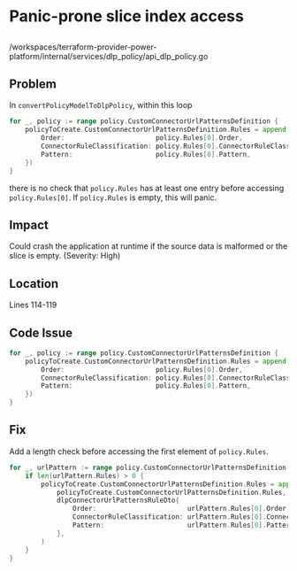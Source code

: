 # Panic-prone slice index access

##

/workspaces/terraform-provider-power-platform/internal/services/dlp_policy/api_dlp_policy.go

## Problem

In `convertPolicyModelToDlpPolicy`, within this loop

```go
for _, policy := range policy.CustomConnectorUrlPatternsDefinition {
	policyToCreate.CustomConnectorUrlPatternsDefinition.Rules = append(policyToCreate.CustomConnectorUrlPatternsDefinition.Rules, dlpConnectorUrlPatternsRuleDto{
		Order:                       policy.Rules[0].Order,
		ConnectorRuleClassification: policy.Rules[0].ConnectorRuleClassification,
		Pattern:                     policy.Rules[0].Pattern,
	})
}
```

there is no check that `policy.Rules` has at least one entry before accessing `policy.Rules[0]`. If `policy.Rules` is empty, this will panic.

## Impact

Could crash the application at runtime if the source data is malformed or the slice is empty. (Severity: High)

## Location

Lines 114-119

## Code Issue

```go
for _, policy := range policy.CustomConnectorUrlPatternsDefinition {
	policyToCreate.CustomConnectorUrlPatternsDefinition.Rules = append(policyToCreate.CustomConnectorUrlPatternsDefinition.Rules, dlpConnectorUrlPatternsRuleDto{
		Order:                       policy.Rules[0].Order,
		ConnectorRuleClassification: policy.Rules[0].ConnectorRuleClassification,
		Pattern:                     policy.Rules[0].Pattern,
	})
}
```

## Fix

Add a length check before accessing the first element of `policy.Rules`.

```go
for _, urlPattern := range policy.CustomConnectorUrlPatternsDefinition {
	if len(urlPattern.Rules) > 0 {
		policyToCreate.CustomConnectorUrlPatternsDefinition.Rules = append(
			policyToCreate.CustomConnectorUrlPatternsDefinition.Rules,
			dlpConnectorUrlPatternsRuleDto{
				Order:                       urlPattern.Rules[0].Order,
				ConnectorRuleClassification: urlPattern.Rules[0].ConnectorRuleClassification,
				Pattern:                     urlPattern.Rules[0].Pattern,
			},
		)
	}
}
```

